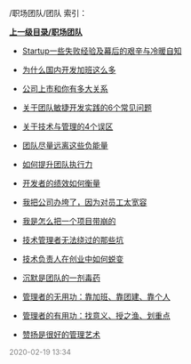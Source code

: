 /职场团队/团队 索引：


**[上一级目录/职场团队](/职场团队/index.md)**

- [Startup一些失败经验及幕后的艰辛与冷暖自知](/职场团队/团队/Startup一些失败经验及幕后的艰辛与冷暖自知.md)

- [为什么国内开发加班这么多](/职场团队/团队/为什么国内开发加班这么多.md)

- [公司上市和你有多大关系](/职场团队/团队/公司上市和你有多大关系.md)

- [关于团队敏捷开发实践的6个常见问题](/职场团队/团队/关于团队敏捷开发实践的6个常见问题.md)

- [关于技术与管理的4个误区](/职场团队/团队/关于技术与管理的4个误区.md)

- [团队尽量远离这些负能量](/职场团队/团队/团队尽量远离这些负能量.md)

- [如何提升团队执行力](/职场团队/团队/如何提升团队执行力.md)

- [开发者的绩效如何衡量](/职场团队/团队/开发者的绩效如何衡量.md)

- [我把公司办垮了，因为对员工太宽容](/职场团队/团队/我把公司办垮了，因为对员工太宽容.md)

- [我是怎么把一个项目带崩的](/职场团队/团队/我是怎么把一个项目带崩的.md)

- [技术管理者无法绕过的那些坑](/职场团队/团队/技术管理者无法绕过的那些坑.md)

- [技术负责人在创业中如何蜕变](/职场团队/团队/技术负责人在创业中如何蜕变.md)

- [沉默是团队的一剂毒药](/职场团队/团队/沉默是团队的一剂毒药.md)

- [管理者的无用功：靠加班、靠团建、靠个人](/职场团队/团队/管理者的无用功：靠加班、靠团建、靠个人.md)

- [管理者的有用功：找意义、授之渔、划重点](/职场团队/团队/管理者的有用功：找意义、授之渔、划重点.md)

- [赞扬是很好的管理艺术](/职场团队/团队/赞扬是很好的管理艺术.md)


<font size=2 color='grey'> 2020-02-19 13:34 </font>